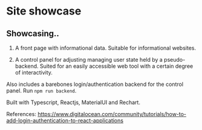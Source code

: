 
# Site showcase

## Showcasing..

1. A front page with informational data. Suitable for informational websites.

2. A control panel for adjusting managing user state held by a pseudo-backend. Suited for an easily accessible web tool with a certain degree of interactivity.

Also includes a barebones login/authentication backend for the control panel. Run `npm run backend`.


Built with Typescript, Reactjs, MaterialUI and Rechart.

References: https://www.digitalocean.com/community/tutorials/how-to-add-login-authentication-to-react-applications